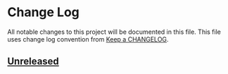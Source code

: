 # Change Log
All notable changes to this project will be documented in this file.
This file uses change log convention from [Keep a CHANGELOG](http://keepachangelog.com).

## [Unreleased]

[Unreleased]: https://github.com/labpositiva/ansible-role-nginx/compare/0.0.1...HEAD
[0.0.1]: https://github.com/labpositiva/ansible-role-nginx/compare/0.0.0...0.0.1

[CHANGELOG.md]: CHANGELOG.md
[CONTRIBUTING.md]: CONTRIBUTING.md
[LICENCE]: LICENCE
[README.md]: README.md
